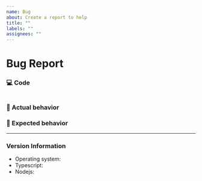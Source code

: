 ```yaml
---
name: Bug
about: Create a report to help
title: ""
labels: ""
assignees: ""
---
```


# Bug Report

<!--
  Please fill in each section completely. Thank you!
-->

### 💻 Code

<!-- Please post the relevant code sample here as well-->
<!-- How to reproduce it -->

```ts

```

### 🙁 Actual behavior

<!-- What happened, and why it was wrong -->

### 🙂 Expected behavior

<!-- What you expected to happen instead, and why -->

---

### Version Information

<!-- Please let me know your environment -->

- Operating system:
- Typescript:
- Nodejs:
